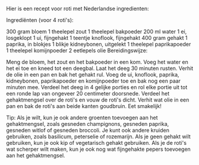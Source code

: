 Hier is een recept voor roti met Nederlandse ingredienten:

Ingrediënten (voor 4 roti's):

300 gram bloem
1 theelepel zout
1 theelepel bakpoeder
200 ml water
1 ei, losgeklopt
1 ui, fijngehakt
1 teentje knoflook, fijngehakt
400 gram gehakt
1 paprika, in blokjes
1 blikje kidneybonen, uitgelekt
1 theelepel paprikapoeder
1 theelepel komijnpoeder
2 eetlepels olie
Bereidingswijze:

Meng de bloem, het zout en het bakpoeder in een kom. Voeg het water en het ei toe en kneed tot een deegbal. Laat het deeg 30 minuten rusten.
Verhit de olie in een pan en bak het gehakt rul. Voeg de ui, knoflook, paprika, kidneybonen, paprikapoeder en komijnpoeder toe en bak nog een paar minuten mee.
Verdeel het deeg in 4 gelijke porties en rol elke portie uit tot een ronde lap van ongeveer 20 centimeter doorsnede.
Verdeel het gehaktmengsel over de roti's en vouw de roti's dicht.
Verhit wat olie in een pan en bak de roti's aan beide kanten goudbruin.
Eet smakelijk!

Tip: Als je wilt, kun je ook andere groenten toevoegen aan het gehaktmengsel, zoals gesneden champignons, gesneden paprika, gesneden witlof of gesneden broccoli. Je kunt ook andere kruiden gebruiken, zoals basilicum, peterselie of rozemarijn. Als je geen gehakt wilt gebruiken, kun je ook kip of vegetarisch gehakt gebruiken. Als je de roti's wat scherper wilt maken, kun je ook nog wat fijngehakte pepers toevoegen aan het gehaktmengsel.